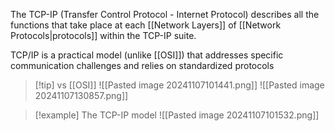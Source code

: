 The TCP-IP (Transfer Control Protocol - Internet Protocol) describes all the functions that take place at each [[Network Layers]] of [[Network Protocols|protocols]] within the TCP-IP suite.

TCP/IP is a practical model (unlike [[OSI]]) that addresses specific communication challenges and relies on standardized protocols

> [!tip] vs [[OSI]]
> ![[Pasted image 20241107101441.png]]
> ![[Pasted image 20241107130857.png]]


> [!example] The TCP-IP model
> ![[Pasted image 20241107101532.png]]

